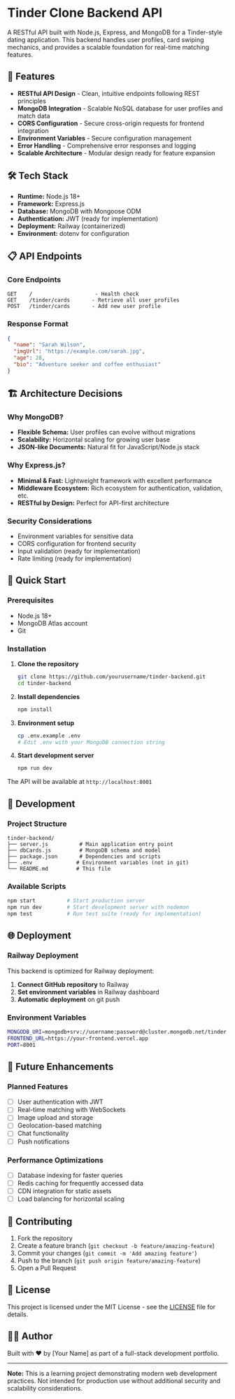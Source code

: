 # Tinder Clone Backend API

A RESTful API built with Node.js, Express, and MongoDB for a Tinder-style dating application. This backend handles user profiles, card swiping mechanics, and provides a scalable foundation for real-time matching features.

## 🚀 Features

- **RESTful API Design** - Clean, intuitive endpoints following REST principles
- **MongoDB Integration** - Scalable NoSQL database for user profiles and match data
- **CORS Configuration** - Secure cross-origin requests for frontend integration
- **Environment Variables** - Secure configuration management
- **Error Handling** - Comprehensive error responses and logging
- **Scalable Architecture** - Modular design ready for feature expansion

## 🛠️ Tech Stack

- **Runtime:** Node.js 18+
- **Framework:** Express.js
- **Database:** MongoDB with Mongoose ODM
- **Authentication:** JWT (ready for implementation)
- **Deployment:** Railway (containerized)
- **Environment:** dotenv for configuration

## 📋 API Endpoints

### Core Endpoints

```
GET    /                    - Health check
GET    /tinder/cards       - Retrieve all user profiles
POST   /tinder/cards       - Add new user profile
```

### Response Format

```json
{
  "name": "Sarah Wilson",
  "imgUrl": "https://example.com/sarah.jpg",
  "age": 28,
  "bio": "Adventure seeker and coffee enthusiast"
}
```

## 🏗️ Architecture Decisions

### Why MongoDB?

- **Flexible Schema:** User profiles can evolve without migrations
- **Scalability:** Horizontal scaling for growing user base
- **JSON-like Documents:** Natural fit for JavaScript/Node.js stack

### Why Express.js?

- **Minimal & Fast:** Lightweight framework with excellent performance
- **Middleware Ecosystem:** Rich ecosystem for authentication, validation, etc.
- **RESTful by Design:** Perfect for API-first architecture

### Security Considerations

- Environment variables for sensitive data
- CORS configuration for frontend security
- Input validation (ready for implementation)
- Rate limiting (ready for implementation)

## 🚀 Quick Start

### Prerequisites

- Node.js 18+
- MongoDB Atlas account
- Git

### Installation

1. **Clone the repository**

   ```bash
   git clone https://github.com/yourusername/tinder-backend.git
   cd tinder-backend
   ```

2. **Install dependencies**

   ```bash
   npm install
   ```

3. **Environment setup**

   ```bash
   cp .env.example .env
   # Edit .env with your MongoDB connection string
   ```

4. **Start development server**
   ```bash
   npm run dev
   ```

The API will be available at `http://localhost:8001`

## 🔧 Development

### Project Structure

```
tinder-backend/
├── server.js          # Main application entry point
├── dbCards.js         # MongoDB schema and model
├── package.json       # Dependencies and scripts
├── .env              # Environment variables (not in git)
└── README.md         # This file
```

### Available Scripts

```bash
npm start          # Start production server
npm run dev        # Start development server with nodemon
npm test           # Run test suite (ready for implementation)
```

## 🌐 Deployment

### Railway Deployment

This backend is optimized for Railway deployment:

1. **Connect GitHub repository** to Railway
2. **Set environment variables** in Railway dashboard
3. **Automatic deployment** on git push

### Environment Variables

```bash
MONGODB_URI=mongodb+srv://username:password@cluster.mongodb.net/tinder
FRONTEND_URL=https://your-frontend.vercel.app
PORT=8001
```

## 🔮 Future Enhancements

### Planned Features

- [ ] User authentication with JWT
- [ ] Real-time matching with WebSockets
- [ ] Image upload and storage
- [ ] Geolocation-based matching
- [ ] Chat functionality
- [ ] Push notifications

### Performance Optimizations

- [ ] Database indexing for faster queries
- [ ] Redis caching for frequently accessed data
- [ ] CDN integration for static assets
- [ ] Load balancing for horizontal scaling

## 🤝 Contributing

1. Fork the repository
2. Create a feature branch (`git checkout -b feature/amazing-feature`)
3. Commit your changes (`git commit -m 'Add amazing feature'`)
4. Push to the branch (`git push origin feature/amazing-feature`)
5. Open a Pull Request

## 📝 License

This project is licensed under the MIT License - see the [LICENSE](LICENSE) file for details.

## 👨‍💻 Author

Built with ❤️ by [Your Name] as part of a full-stack development portfolio.

---

**Note:** This is a learning project demonstrating modern web development practices. Not intended for production use without additional security and scalability considerations.
